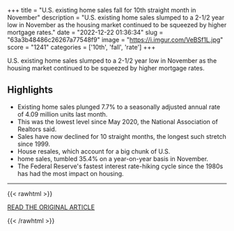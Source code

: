 +++
title = "U.S. existing home sales fall for 10th straight month in November"
description = "U.S. existing home sales slumped to a 2-1/2 year low in November as the housing market continued to be squeezed by higher mortgage rates."
date = "2022-12-22 01:36:34"
slug = "63a3b48486c26267a77548f9"
image = "https://i.imgur.com/VeBSf1L.jpg"
score = "1241"
categories = ['10th', 'fall', 'rate']
+++

U.S. existing home sales slumped to a 2-1/2 year low in November as the housing market continued to be squeezed by higher mortgage rates.

## Highlights

- Existing home sales plunged 7.7% to a seasonally adjusted annual rate of 4.09 million units last month.
- This was the lowest level since May 2020, the National Association of Realtors said.
- Sales have now declined for 10 straight months, the longest such stretch since 1999.
- House resales, which account for a big chunk of U.S.
- home sales, tumbled 35.4% on a year-on-year basis in November.
- The Federal Reserve's fastest interest rate-hiking cycle since the 1980s has had the most impact on housing.

---

{{< rawhtml >}}
  <p class="article-category">
    <a target="_blank" href="https://www.reuters.com/world/us/us-existing-home-sales-fall-10th-straight-month-november-2022-12-21/">READ THE ORIGINAL ARTICLE</a>
  </p>
{{< /rawhtml >}}

